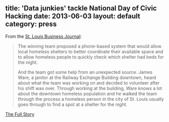title: 'Data junkies' tackle National Day of Civic Hacking
date: 2013-06-03
layout: default
category: press
---
From the [St. Louis Business Journal](http://www.bizjournals.com/stlouis/):

> The winning team proposed a phone-based system that would allow local
> homeless shelters to better coordinate their available space and to allow
> homeless people to quickly check which shelter had beds for the night.
>
> And the team got some help from an unexpected source. James Ware, a janitor
> at the Railway Exchange Building downtown, heard about what the team was
> working on and decided to volunteer after his shift was over. Through working
> at the building, Ware knows a lot about the downtown homeless population and
> he walked the team through the process a homeless person in the city of St.
> Louis usually goes through to find a spot at a shelter for the night.

[The Full Story](http://www.bizjournals.com/stlouis/blog/BizNext/2013/06/data-junkies-tackle-national-day-of.html?page=all)
